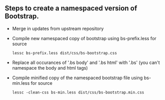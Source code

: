## Steps to create a namespaced version of Bootstrap.
- Merge in updates from upstream repository
- Compile new namespaced copy of bootstrap using bs-prefix.less for source 

  `lessc bs-prefix.less dist/css/bs-bootstrap.css`

- Replace all occurances of '.bs body' and '.bs html' with '.bs'  (you can't namespace the body and html tags)
- Compile minified copy of the namespaced bootstrap file using bs-min.less for source

  `lessc -clean-css bs-min.less dist/css/bs-bootstrap.min.css`
